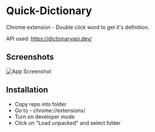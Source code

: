 # Quick-Dictionary
Chrome extension - Double click word to get it's definition.

API used: https://dictionaryapi.dev/

## Screenshots

![App Screenshot](https://i.postimg.cc/HnVWnDb7/download.png)

## Installation

* Copy repo into folder
* Go to - chrome://extensions/
* Turn on developer mode
* Click on "Load unpacked" and select folder
